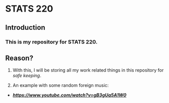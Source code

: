 # **STATS 220**


## Introduction
### This is my **repository** for STATS 220.


## Reason?
 1. With this, I will be storing all my work related things in this repository for *safe keeping*.

 2. An example with some random foreign music:
   - ***https://www.youtube.com/watch?v=gB3gUq5A1W0***
